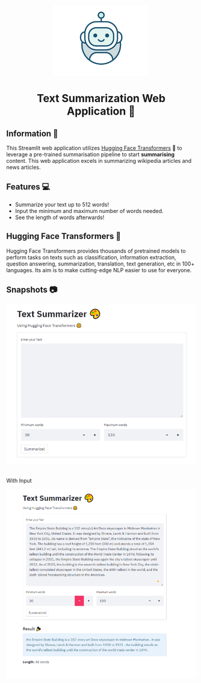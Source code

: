 <p align ="center"><img src="bot.gif" width=50%></p>

<h1 align="center">
     Text Summarization Web Application 📖
</h1>

## Information 📱
This Streamlit web application utilizes [Hugging Face Transformers](https://huggingface.co/transformers/task_summary.html#summarization) 🤗 to leverage a pre-trained summarisation pipeline to start **summarising** content. This web application excels in summarizing wikipedia articles and news articles. 

## Features 💻
* Summarize your text up to 512 words!
* Input the minimum and maximum number of words needed.
* See the length of words afterwards!

## Hugging Face Transformers 🤗
Hugging Face Transformers provides thousands of pretrained models to perform tasks on texts such as classification, information extraction, question answering, summarization, translation, text generation, etc in 100+ languages. Its aim is to make cutting-edge NLP easier to use for everyone.

## Snapshots 📷
![](Screenshots/Snap1.PNG)

<br>
With Input

![](Screenshots/Snap2.png)


